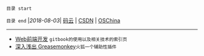 `目录 start`
 

`目录 end` |_2018-08-03_| [码云](https://gitee.com/gin9) | [CSDN](http://blog.csdn.net/kcp606) | [OSChina](https://my.oschina.net/kcp1104)
****************************************
- [Web前端开发](http://caibaojian.com/gitbook/format/cover.html) `gitbook的使用以及相关技术的索引页`
- [深入浅出 Greasemonkey](http://www.ttlsa.com/docs/greasemonkey/#basic.what)`火狐一个辅助性插件`
